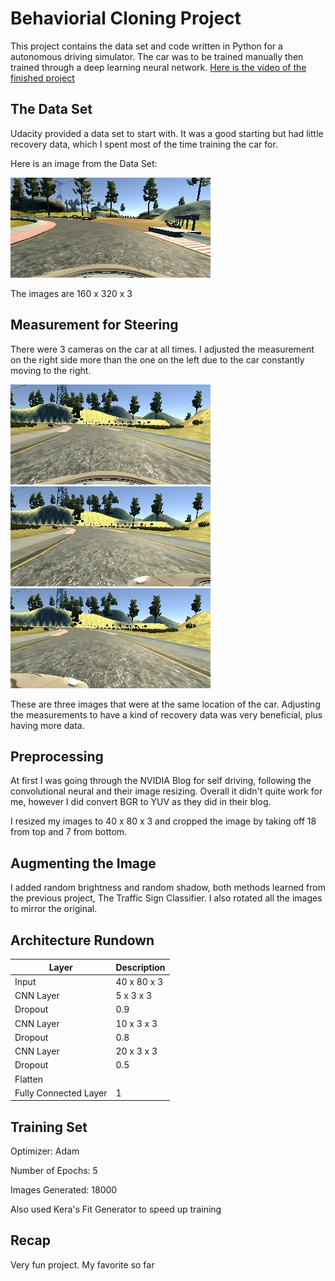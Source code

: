 # Behaviorial Cloning Project

This project contains the data set and code written in Python for a autonomous driving simulator.  The car was to be trained manually then trained through a deep learning neural network. [Here is the video of the finished project](https://youtu.be/WUrMyoc62Ro)

## The Data Set


Udacity provided a data set to start with.  It was a good starting but had little recovery data, which I spent most of the time training the car for. 

Here is an image from the Data Set:

![](https://github.com/jamestouri/Behavioral-Cloning/blob/master/img1.png)

The images are 160 x 320 x 3

## Measurement for Steering

There were 3 cameras on the car at all times.  I adjusted the measurement on the right side more than the one on the left due to the car constantly moving to the right.

![Center Image](https://github.com/jamestouri/Behavioral-Cloning/blob/master/centerimg.png)
![Left Image](https://github.com/jamestouri/Behavioral-Cloning/blob/master/leftimg.png)
![Right Image](https://github.com/jamestouri/Behavioral-Cloning/blob/master/rightimg.png)

These are three images that were at the same location of the car.  Adjusting the measurements to have a kind of recovery data was very beneficial, plus having more data. 

## Preprocessing

At first I was going through the NVIDIA Blog for self driving, following the convolutional neural and their image resizing.  Overall it didn't quite work for me, however I did convert BGR to YUV as they did in their blog.  

I resized my images to 40 x 80 x 3 and cropped the image by taking off 18 from top and 7 from bottom. 


## Augmenting the Image

I added random brightness and random shadow, both methods learned from the previous project, The Traffic Sign Classifier. 
I also rotated all the images to mirror the original. 



## Architecture Rundown 

|Layer|Description|
|-----|-----------|
|Input|40 x 80 x 3|
|CNN Layer|5 x 3 x 3|
|Dropout|0.9|
|CNN Layer|10 x 3 x 3|
|Dropout|0.8|
|CNN Layer|20 x 3 x 3|
|Dropout|0.5|
|Flatten| |
|Fully Connected Layer|1|

## Training Set
Optimizer: Adam

Number of Epochs: 5

Images Generated: 18000

Also used Kera's Fit Generator to speed up training

## Recap
Very fun project. My favorite so far



